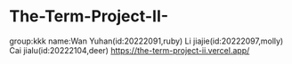 # The-Term-Project-II-
group:kkk
name:Wan Yuhan(id:20222091,ruby)
Li jiajie(id:20222097,molly)
Cai jialu(id:20222104,deer)
https://the-term-project-ii.vercel.app/

